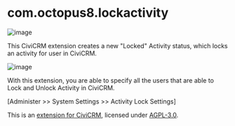 # com.octopus8.lockactivity
![image](https://github.com/weihao-Tey/civicrm-lockactivity/assets/142696206/71e60f13-feeb-47e8-893f-efd3bb590344)

This CiviCRM extension creates a new "Locked" Activity status, which locks an activity for user in CiviCRM.

![image](https://github.com/weihao-Tey/civicrm-lockactivity/assets/142696206/d73804b8-3fce-4c8b-9a42-74b9e3df126f)

With this extension, you are able to specify all the users that are able to Lock and Unlock Activity in CiviCRM. 

[Administer >> System Settings >> Activity Lock Settings]

This is an [extension for CiviCRM](https://docs.civicrm.org/sysadmin/en/latest/customize/extensions/), licensed under [AGPL-3.0](LICENSE.txt).
